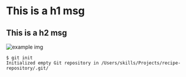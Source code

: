 # This is a h1 msg
## This is a h2 msg

![example img](https://octodex.github.com/images/yaktocat.png)

```
$ git init
Initialized empty Git repository in /Users/skills/Projects/recipe-repository/.git/
```
